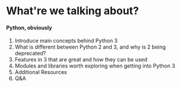 # What're we talking about?

#### Python, obviously

1. Introduce main concepts behind Python 3
1. What is different between Python 2 and 3, and why is 2 being deprecated?
1. Features in 3 that are great and how they can be used
1. Modules and libraries worth exploring when getting into Python 3
1. Additional Resources
1. Q&A
